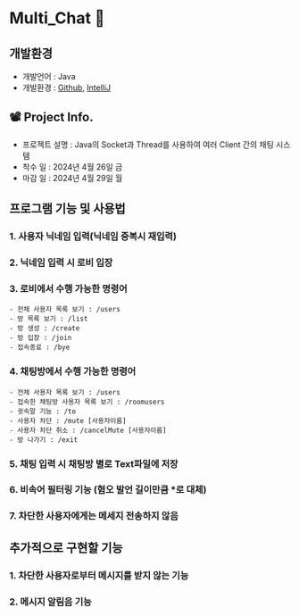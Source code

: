 # Multi_Chat 💬



## 개발환경
- 개발언어 : Java
- 개발환경 : [Github](https://github.com/), [IntelliJ](https://www.jetbrains.com/ko-kr/idea/)

## 📽️ Project Info.

- 프로젝트 설명 : Java의 Socket과 Thread를 사용하여 여러 Client 간의 채팅 시스템
- 착수 일 : 2024년 4월 26일 금
- 마감 일 : 2024년 4월 29일 월

## 프로그램 기능 및 사용법
### 1. 사용자 닉네임 입력(닉네임 중복시 재입력)
   
### 2. 닉네임 입력 시 로비 입장
   
### 3. 로비에서 수행 가능한 명령어
```
- 전체 사용자 목록 보기 : /users
- 방 목록 보기 : /list
- 방 생성 : /create
- 방 입장 : /join
- 접속종료 : /bye
```
  

### 4. 채팅방에서 수행 가능한 명령어
```
- 전체 사용자 목록 보기 : /users
- 접속한 채팅방 사용자 목록 보기 : /roomusers
- 귓속말 기능 : /to
- 사용자 차단 : /mute [사용자이름]
- 사용자 차단 취소 : /cancelMute [사용자이름]
- 방 나가기 : /exit
```

### 5. 채팅 입력 시 채팅방 별로 Text파일에 저장

### 6. 비속어 필터링 기능 (혐오 발언 길이만큼 *로 대체)

### 7. 차단한 사용자에게는 메세지 전송하지 않음

## 추가적으로 구현할 기능
### 1. 차단한 사용자로부터 메시지를 받지 않는 기능

### 2. 메시지 알림음 기능
